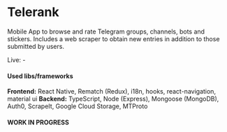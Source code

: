 # Telerank
Mobile App to browse and rate Telegram groups, channels, bots and stickers. Includes a web scraper to obtain new entries in addition to those submitted by users.

Live: -

#### Used libs/frameworks
**Frontend:** React Native, Rematch (Redux), i18n, hooks, react-navigation, material ui
**Backend:** TypeScript, Node (Express), Mongoose (MongoDB), Auth0, ScrapeIt, Google Cloud Storage, MTProto

#### WORK IN PROGRESS
